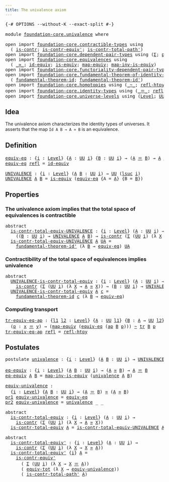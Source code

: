 ```yaml
---
title: The univalence axiom
---
```


<pre class="Agda"><a id="46" class="Symbol">{-#</a> <a id="50" class="Keyword">OPTIONS</a> <a id="58" class="Pragma">--without-K</a> <a id="70" class="Pragma">--exact-split</a> <a id="84" class="Symbol">#-}</a>

<a id="89" class="Keyword">module</a> <a id="96" href="foundation-core.univalence.html" class="Module">foundation-core.univalence</a> <a id="123" class="Keyword">where</a>

<a id="130" class="Keyword">open</a> <a id="135" class="Keyword">import</a> <a id="142" href="foundation-core.contractible-types.html" class="Module">foundation-core.contractible-types</a> <a id="177" class="Keyword">using</a>
  <a id="185" class="Symbol">(</a> <a id="187" href="foundation-core.contractible-types.html#1006" class="Function">is-contr</a><a id="195" class="Symbol">;</a> <a id="197" href="foundation-core.contractible-types.html#3813" class="Function">is-contr-equiv&#39;</a><a id="212" class="Symbol">;</a> <a id="214" href="foundation-core.contractible-types.html#2264" class="Function">is-contr-total-path&#39;</a><a id="234" class="Symbol">)</a>
<a id="236" class="Keyword">open</a> <a id="241" class="Keyword">import</a> <a id="248" href="foundation-core.dependent-pair-types.html" class="Module">foundation-core.dependent-pair-types</a> <a id="285" class="Keyword">using</a> <a id="291" class="Symbol">(</a><a id="292" href="foundation-core.dependent-pair-types.html#515" class="Record">Σ</a><a id="293" class="Symbol">;</a> <a id="295" href="foundation-core.dependent-pair-types.html#588" class="InductiveConstructor">pair</a><a id="299" class="Symbol">;</a> <a id="301" href="foundation-core.dependent-pair-types.html#605" class="Field">pr1</a><a id="304" class="Symbol">;</a> <a id="306" href="foundation-core.dependent-pair-types.html#617" class="Field">pr2</a><a id="309" class="Symbol">)</a>
<a id="311" class="Keyword">open</a> <a id="316" class="Keyword">import</a> <a id="323" href="foundation-core.equivalences.html" class="Module">foundation-core.equivalences</a> <a id="352" class="Keyword">using</a>
  <a id="360" class="Symbol">(</a> <a id="362" href="foundation-core.equivalences.html#1621" class="Function Operator">_≃_</a><a id="365" class="Symbol">;</a> <a id="367" href="foundation-core.equivalences.html#2494" class="Function">id-equiv</a><a id="375" class="Symbol">;</a> <a id="377" href="foundation-core.equivalences.html#1556" class="Function">is-equiv</a><a id="385" class="Symbol">;</a> <a id="387" href="foundation-core.equivalences.html#1821" class="Function">map-equiv</a><a id="396" class="Symbol">;</a> <a id="398" href="foundation-core.equivalences.html#4187" class="Function">map-inv-is-equiv</a><a id="414" class="Symbol">)</a>
<a id="416" class="Keyword">open</a> <a id="421" class="Keyword">import</a> <a id="428" href="foundation-core.functoriality-dependent-pair-types.html" class="Module">foundation-core.functoriality-dependent-pair-types</a> <a id="479" class="Keyword">using</a> <a id="485" class="Symbol">(</a><a id="486" href="foundation-core.functoriality-dependent-pair-types.html#7267" class="Function">equiv-tot</a><a id="495" class="Symbol">)</a>
<a id="497" class="Keyword">open</a> <a id="502" class="Keyword">import</a> <a id="509" href="foundation-core.fundamental-theorem-of-identity-types.html" class="Module">foundation-core.fundamental-theorem-of-identity-types</a> <a id="563" class="Keyword">using</a>
  <a id="571" class="Symbol">(</a> <a id="573" href="foundation-core.fundamental-theorem-of-identity-types.html#1894" class="Function">fundamental-theorem-id</a><a id="595" class="Symbol">;</a> <a id="597" href="foundation-core.fundamental-theorem-of-identity-types.html#2165" class="Function">fundamental-theorem-id&#39;</a><a id="620" class="Symbol">)</a>
<a id="622" class="Keyword">open</a> <a id="627" class="Keyword">import</a> <a id="634" href="foundation-core.homotopies.html" class="Module">foundation-core.homotopies</a> <a id="661" class="Keyword">using</a> <a id="667" class="Symbol">(</a><a id="668" href="foundation-core.homotopies.html#627" class="Function Operator">_~_</a><a id="671" class="Symbol">;</a> <a id="673" href="foundation-core.homotopies.html#741" class="Function">refl-htpy</a><a id="682" class="Symbol">)</a>
<a id="684" class="Keyword">open</a> <a id="689" class="Keyword">import</a> <a id="696" href="foundation-core.identity-types.html" class="Module">foundation-core.identity-types</a> <a id="727" class="Keyword">using</a> <a id="733" class="Symbol">(</a><a id="734" href="foundation-core.identity-types.html#1865" class="Function Operator">_＝_</a><a id="737" class="Symbol">;</a> <a id="739" href="foundation-core.identity-types.html#1820" class="InductiveConstructor">refl</a><a id="743" class="Symbol">;</a> <a id="745" href="foundation-core.identity-types.html#4003" class="Function">ap</a><a id="747" class="Symbol">;</a> <a id="749" href="foundation-core.identity-types.html#5702" class="Function">tr</a><a id="751" class="Symbol">)</a>
<a id="753" class="Keyword">open</a> <a id="758" class="Keyword">import</a> <a id="765" href="foundation-core.universe-levels.html" class="Module">foundation-core.universe-levels</a> <a id="797" class="Keyword">using</a> <a id="803" class="Symbol">(</a><a id="804" href="Agda.Primitive.html#597" class="Postulate">Level</a><a id="809" class="Symbol">;</a> <a id="811" href="foundation-core.universe-levels.html#235" class="Primitive">UU</a><a id="813" class="Symbol">;</a> <a id="815" href="Agda.Primitive.html#780" class="Primitive">lsuc</a><a id="819" class="Symbol">)</a>
</pre>
## Idea

The univalence axiom characterizes the identity types of universes. It asserts that the map `Id A B → A ≃ B` is an equivalence.

## Definition

<pre class="Agda"><a id="equiv-eq"></a><a id="987" href="foundation-core.univalence.html#987" class="Function">equiv-eq</a> <a id="996" class="Symbol">:</a> <a id="998" class="Symbol">{</a><a id="999" href="foundation-core.univalence.html#999" class="Bound">i</a> <a id="1001" class="Symbol">:</a> <a id="1003" href="Agda.Primitive.html#597" class="Postulate">Level</a><a id="1008" class="Symbol">}</a> <a id="1010" class="Symbol">{</a><a id="1011" href="foundation-core.univalence.html#1011" class="Bound">A</a> <a id="1013" class="Symbol">:</a> <a id="1015" href="foundation-core.universe-levels.html#235" class="Primitive">UU</a> <a id="1018" href="foundation-core.univalence.html#999" class="Bound">i</a><a id="1019" class="Symbol">}</a> <a id="1021" class="Symbol">{</a><a id="1022" href="foundation-core.univalence.html#1022" class="Bound">B</a> <a id="1024" class="Symbol">:</a> <a id="1026" href="foundation-core.universe-levels.html#235" class="Primitive">UU</a> <a id="1029" href="foundation-core.univalence.html#999" class="Bound">i</a><a id="1030" class="Symbol">}</a> <a id="1032" class="Symbol">→</a> <a id="1034" class="Symbol">(</a><a id="1035" href="foundation-core.univalence.html#1011" class="Bound">A</a> <a id="1037" href="foundation-core.identity-types.html#1865" class="Function Operator">＝</a> <a id="1039" href="foundation-core.univalence.html#1022" class="Bound">B</a><a id="1040" class="Symbol">)</a> <a id="1042" class="Symbol">→</a> <a id="1044" href="foundation-core.univalence.html#1011" class="Bound">A</a> <a id="1046" href="foundation-core.equivalences.html#1621" class="Function Operator">≃</a> <a id="1048" href="foundation-core.univalence.html#1022" class="Bound">B</a>
<a id="1050" href="foundation-core.univalence.html#987" class="Function">equiv-eq</a> <a id="1059" href="foundation-core.identity-types.html#1820" class="InductiveConstructor">refl</a> <a id="1064" class="Symbol">=</a> <a id="1066" href="foundation-core.equivalences.html#2494" class="Function">id-equiv</a>

<a id="UNIVALENCE"></a><a id="1076" href="foundation-core.univalence.html#1076" class="Function">UNIVALENCE</a> <a id="1087" class="Symbol">:</a> <a id="1089" class="Symbol">{</a><a id="1090" href="foundation-core.univalence.html#1090" class="Bound">i</a> <a id="1092" class="Symbol">:</a> <a id="1094" href="Agda.Primitive.html#597" class="Postulate">Level</a><a id="1099" class="Symbol">}</a> <a id="1101" class="Symbol">(</a><a id="1102" href="foundation-core.univalence.html#1102" class="Bound">A</a> <a id="1104" href="foundation-core.univalence.html#1104" class="Bound">B</a> <a id="1106" class="Symbol">:</a> <a id="1108" href="foundation-core.universe-levels.html#235" class="Primitive">UU</a> <a id="1111" href="foundation-core.univalence.html#1090" class="Bound">i</a><a id="1112" class="Symbol">)</a> <a id="1114" class="Symbol">→</a> <a id="1116" href="foundation-core.universe-levels.html#235" class="Primitive">UU</a> <a id="1119" class="Symbol">(</a><a id="1120" href="Agda.Primitive.html#780" class="Primitive">lsuc</a> <a id="1125" href="foundation-core.univalence.html#1090" class="Bound">i</a><a id="1126" class="Symbol">)</a>
<a id="1128" href="foundation-core.univalence.html#1076" class="Function">UNIVALENCE</a> <a id="1139" href="foundation-core.univalence.html#1139" class="Bound">A</a> <a id="1141" href="foundation-core.univalence.html#1141" class="Bound">B</a> <a id="1143" class="Symbol">=</a> <a id="1145" href="foundation-core.equivalences.html#1556" class="Function">is-equiv</a> <a id="1154" class="Symbol">(</a><a id="1155" href="foundation-core.univalence.html#987" class="Function">equiv-eq</a> <a id="1164" class="Symbol">{</a><a id="1165" class="Argument">A</a> <a id="1167" class="Symbol">=</a> <a id="1169" href="foundation-core.univalence.html#1139" class="Bound">A</a><a id="1170" class="Symbol">}</a> <a id="1172" class="Symbol">{</a><a id="1173" class="Argument">B</a> <a id="1175" class="Symbol">=</a> <a id="1177" href="foundation-core.univalence.html#1141" class="Bound">B</a><a id="1178" class="Symbol">})</a>
</pre>
## Properties

### The univalence axiom implies that the total space of equivalences is contractible

<pre class="Agda"><a id="1296" class="Keyword">abstract</a>
  <a id="is-contr-total-equiv-UNIVALENCE"></a><a id="1307" href="foundation-core.univalence.html#1307" class="Function">is-contr-total-equiv-UNIVALENCE</a> <a id="1339" class="Symbol">:</a> <a id="1341" class="Symbol">{</a><a id="1342" href="foundation-core.univalence.html#1342" class="Bound">i</a> <a id="1344" class="Symbol">:</a> <a id="1346" href="Agda.Primitive.html#597" class="Postulate">Level</a><a id="1351" class="Symbol">}</a> <a id="1353" class="Symbol">(</a><a id="1354" href="foundation-core.univalence.html#1354" class="Bound">A</a> <a id="1356" class="Symbol">:</a> <a id="1358" href="foundation-core.universe-levels.html#235" class="Primitive">UU</a> <a id="1361" href="foundation-core.univalence.html#1342" class="Bound">i</a><a id="1362" class="Symbol">)</a> <a id="1364" class="Symbol">→</a>
    <a id="1370" class="Symbol">((</a><a id="1372" href="foundation-core.univalence.html#1372" class="Bound">B</a> <a id="1374" class="Symbol">:</a> <a id="1376" href="foundation-core.universe-levels.html#235" class="Primitive">UU</a> <a id="1379" href="foundation-core.univalence.html#1342" class="Bound">i</a><a id="1380" class="Symbol">)</a> <a id="1382" class="Symbol">→</a> <a id="1384" href="foundation-core.univalence.html#1076" class="Function">UNIVALENCE</a> <a id="1395" href="foundation-core.univalence.html#1354" class="Bound">A</a> <a id="1397" href="foundation-core.univalence.html#1372" class="Bound">B</a><a id="1398" class="Symbol">)</a> <a id="1400" class="Symbol">→</a> <a id="1402" href="foundation-core.contractible-types.html#1006" class="Function">is-contr</a> <a id="1411" class="Symbol">(</a><a id="1412" href="foundation-core.dependent-pair-types.html#515" class="Record">Σ</a> <a id="1414" class="Symbol">(</a><a id="1415" href="foundation-core.universe-levels.html#235" class="Primitive">UU</a> <a id="1418" href="foundation-core.univalence.html#1342" class="Bound">i</a><a id="1419" class="Symbol">)</a> <a id="1421" class="Symbol">(λ</a> <a id="1424" href="foundation-core.univalence.html#1424" class="Bound">X</a> <a id="1426" class="Symbol">→</a> <a id="1428" href="foundation-core.univalence.html#1354" class="Bound">A</a> <a id="1430" href="foundation-core.equivalences.html#1621" class="Function Operator">≃</a> <a id="1432" href="foundation-core.univalence.html#1424" class="Bound">X</a><a id="1433" class="Symbol">))</a>
  <a id="1438" href="foundation-core.univalence.html#1307" class="Function">is-contr-total-equiv-UNIVALENCE</a> <a id="1470" href="foundation-core.univalence.html#1470" class="Bound">A</a> <a id="1472" href="foundation-core.univalence.html#1472" class="Bound">UA</a> <a id="1475" class="Symbol">=</a>
    <a id="1481" href="foundation-core.fundamental-theorem-of-identity-types.html#2165" class="Function">fundamental-theorem-id&#39;</a> <a id="1505" class="Symbol">(λ</a> <a id="1508" href="foundation-core.univalence.html#1508" class="Bound">B</a> <a id="1510" class="Symbol">→</a> <a id="1512" href="foundation-core.univalence.html#987" class="Function">equiv-eq</a><a id="1520" class="Symbol">)</a> <a id="1522" href="foundation-core.univalence.html#1472" class="Bound">UA</a>
</pre>
### Contractibility of the total space of equivalences implies univalence

<pre class="Agda"><a id="1613" class="Keyword">abstract</a>
  <a id="UNIVALENCE-is-contr-total-equiv"></a><a id="1624" href="foundation-core.univalence.html#1624" class="Function">UNIVALENCE-is-contr-total-equiv</a> <a id="1656" class="Symbol">:</a> <a id="1658" class="Symbol">{</a><a id="1659" href="foundation-core.univalence.html#1659" class="Bound">i</a> <a id="1661" class="Symbol">:</a> <a id="1663" href="Agda.Primitive.html#597" class="Postulate">Level</a><a id="1668" class="Symbol">}</a> <a id="1670" class="Symbol">(</a><a id="1671" href="foundation-core.univalence.html#1671" class="Bound">A</a> <a id="1673" class="Symbol">:</a> <a id="1675" href="foundation-core.universe-levels.html#235" class="Primitive">UU</a> <a id="1678" href="foundation-core.univalence.html#1659" class="Bound">i</a><a id="1679" class="Symbol">)</a> <a id="1681" class="Symbol">→</a>
    <a id="1687" href="foundation-core.contractible-types.html#1006" class="Function">is-contr</a> <a id="1696" class="Symbol">(</a><a id="1697" href="foundation-core.dependent-pair-types.html#515" class="Record">Σ</a> <a id="1699" class="Symbol">(</a><a id="1700" href="foundation-core.universe-levels.html#235" class="Primitive">UU</a> <a id="1703" href="foundation-core.univalence.html#1659" class="Bound">i</a><a id="1704" class="Symbol">)</a> <a id="1706" class="Symbol">(λ</a> <a id="1709" href="foundation-core.univalence.html#1709" class="Bound">X</a> <a id="1711" class="Symbol">→</a> <a id="1713" href="foundation-core.univalence.html#1671" class="Bound">A</a> <a id="1715" href="foundation-core.equivalences.html#1621" class="Function Operator">≃</a> <a id="1717" href="foundation-core.univalence.html#1709" class="Bound">X</a><a id="1718" class="Symbol">))</a> <a id="1721" class="Symbol">→</a> <a id="1723" class="Symbol">(</a><a id="1724" href="foundation-core.univalence.html#1724" class="Bound">B</a> <a id="1726" class="Symbol">:</a> <a id="1728" href="foundation-core.universe-levels.html#235" class="Primitive">UU</a> <a id="1731" href="foundation-core.univalence.html#1659" class="Bound">i</a><a id="1732" class="Symbol">)</a> <a id="1734" class="Symbol">→</a> <a id="1736" href="foundation-core.univalence.html#1076" class="Function">UNIVALENCE</a> <a id="1747" href="foundation-core.univalence.html#1671" class="Bound">A</a> <a id="1749" href="foundation-core.univalence.html#1724" class="Bound">B</a>
  <a id="1753" href="foundation-core.univalence.html#1624" class="Function">UNIVALENCE-is-contr-total-equiv</a> <a id="1785" href="foundation-core.univalence.html#1785" class="Bound">A</a> <a id="1787" href="foundation-core.univalence.html#1787" class="Bound">c</a> <a id="1789" class="Symbol">=</a>
    <a id="1795" href="foundation-core.fundamental-theorem-of-identity-types.html#1894" class="Function">fundamental-theorem-id</a> <a id="1818" href="foundation-core.univalence.html#1787" class="Bound">c</a> <a id="1820" class="Symbol">(λ</a> <a id="1823" href="foundation-core.univalence.html#1823" class="Bound">B</a> <a id="1825" class="Symbol">→</a> <a id="1827" href="foundation-core.univalence.html#987" class="Function">equiv-eq</a><a id="1835" class="Symbol">)</a>
</pre>
### Computing transport

<pre class="Agda"><a id="tr-equiv-eq-ap"></a><a id="1875" href="foundation-core.univalence.html#1875" class="Function">tr-equiv-eq-ap</a> <a id="1890" class="Symbol">:</a> <a id="1892" class="Symbol">{</a><a id="1893" href="foundation-core.univalence.html#1893" class="Bound">l1</a> <a id="1896" href="foundation-core.univalence.html#1896" class="Bound">l2</a> <a id="1899" class="Symbol">:</a> <a id="1901" href="Agda.Primitive.html#597" class="Postulate">Level</a><a id="1906" class="Symbol">}</a> <a id="1908" class="Symbol">{</a><a id="1909" href="foundation-core.univalence.html#1909" class="Bound">A</a> <a id="1911" class="Symbol">:</a> <a id="1913" href="foundation-core.universe-levels.html#235" class="Primitive">UU</a> <a id="1916" href="foundation-core.univalence.html#1893" class="Bound">l1</a><a id="1918" class="Symbol">}</a> <a id="1920" class="Symbol">{</a><a id="1921" href="foundation-core.univalence.html#1921" class="Bound">B</a> <a id="1923" class="Symbol">:</a> <a id="1925" href="foundation-core.univalence.html#1909" class="Bound">A</a> <a id="1927" class="Symbol">→</a> <a id="1929" href="foundation-core.universe-levels.html#235" class="Primitive">UU</a> <a id="1932" href="foundation-core.univalence.html#1896" class="Bound">l2</a><a id="1934" class="Symbol">}</a> <a id="1936" class="Symbol">{</a><a id="1937" href="foundation-core.univalence.html#1937" class="Bound">x</a> <a id="1939" href="foundation-core.univalence.html#1939" class="Bound">y</a> <a id="1941" class="Symbol">:</a> <a id="1943" href="foundation-core.univalence.html#1909" class="Bound">A</a><a id="1944" class="Symbol">}</a>
  <a id="1948" class="Symbol">(</a><a id="1949" href="foundation-core.univalence.html#1949" class="Bound">p</a> <a id="1951" class="Symbol">:</a> <a id="1953" href="foundation-core.univalence.html#1937" class="Bound">x</a> <a id="1955" href="foundation-core.identity-types.html#1865" class="Function Operator">＝</a> <a id="1957" href="foundation-core.univalence.html#1939" class="Bound">y</a><a id="1958" class="Symbol">)</a> <a id="1960" class="Symbol">→</a> <a id="1962" class="Symbol">(</a><a id="1963" href="foundation-core.equivalences.html#1821" class="Function">map-equiv</a> <a id="1973" class="Symbol">(</a><a id="1974" href="foundation-core.univalence.html#987" class="Function">equiv-eq</a> <a id="1983" class="Symbol">(</a><a id="1984" href="foundation-core.identity-types.html#4003" class="Function">ap</a> <a id="1987" href="foundation-core.univalence.html#1921" class="Bound">B</a> <a id="1989" href="foundation-core.univalence.html#1949" class="Bound">p</a><a id="1990" class="Symbol">)))</a> <a id="1994" href="foundation-core.homotopies.html#627" class="Function Operator">~</a> <a id="1996" href="foundation-core.identity-types.html#5702" class="Function">tr</a> <a id="1999" href="foundation-core.univalence.html#1921" class="Bound">B</a> <a id="2001" href="foundation-core.univalence.html#1949" class="Bound">p</a>
<a id="2003" href="foundation-core.univalence.html#1875" class="Function">tr-equiv-eq-ap</a> <a id="2018" href="foundation-core.identity-types.html#1820" class="InductiveConstructor">refl</a> <a id="2023" class="Symbol">=</a> <a id="2025" href="foundation-core.homotopies.html#741" class="Function">refl-htpy</a>
</pre>
## Postulates

<pre class="Agda"><a id="2063" class="Keyword">postulate</a> <a id="univalence"></a><a id="2073" href="foundation-core.univalence.html#2073" class="Postulate">univalence</a> <a id="2084" class="Symbol">:</a> <a id="2086" class="Symbol">{</a><a id="2087" href="foundation-core.univalence.html#2087" class="Bound">i</a> <a id="2089" class="Symbol">:</a> <a id="2091" href="Agda.Primitive.html#597" class="Postulate">Level</a><a id="2096" class="Symbol">}</a> <a id="2098" class="Symbol">(</a><a id="2099" href="foundation-core.univalence.html#2099" class="Bound">A</a> <a id="2101" href="foundation-core.univalence.html#2101" class="Bound">B</a> <a id="2103" class="Symbol">:</a> <a id="2105" href="foundation-core.universe-levels.html#235" class="Primitive">UU</a> <a id="2108" href="foundation-core.univalence.html#2087" class="Bound">i</a><a id="2109" class="Symbol">)</a> <a id="2111" class="Symbol">→</a> <a id="2113" href="foundation-core.univalence.html#1076" class="Function">UNIVALENCE</a> <a id="2124" href="foundation-core.univalence.html#2099" class="Bound">A</a> <a id="2126" href="foundation-core.univalence.html#2101" class="Bound">B</a>

<a id="eq-equiv"></a><a id="2129" href="foundation-core.univalence.html#2129" class="Function">eq-equiv</a> <a id="2138" class="Symbol">:</a> <a id="2140" class="Symbol">{</a><a id="2141" href="foundation-core.univalence.html#2141" class="Bound">i</a> <a id="2143" class="Symbol">:</a> <a id="2145" href="Agda.Primitive.html#597" class="Postulate">Level</a><a id="2150" class="Symbol">}</a> <a id="2152" class="Symbol">(</a><a id="2153" href="foundation-core.univalence.html#2153" class="Bound">A</a> <a id="2155" href="foundation-core.univalence.html#2155" class="Bound">B</a> <a id="2157" class="Symbol">:</a> <a id="2159" href="foundation-core.universe-levels.html#235" class="Primitive">UU</a> <a id="2162" href="foundation-core.univalence.html#2141" class="Bound">i</a><a id="2163" class="Symbol">)</a> <a id="2165" class="Symbol">→</a> <a id="2167" class="Symbol">(</a><a id="2168" href="foundation-core.univalence.html#2153" class="Bound">A</a> <a id="2170" href="foundation-core.equivalences.html#1621" class="Function Operator">≃</a> <a id="2172" href="foundation-core.univalence.html#2155" class="Bound">B</a><a id="2173" class="Symbol">)</a> <a id="2175" class="Symbol">→</a> <a id="2177" href="foundation-core.univalence.html#2153" class="Bound">A</a> <a id="2179" href="foundation-core.identity-types.html#1865" class="Function Operator">＝</a> <a id="2181" href="foundation-core.univalence.html#2155" class="Bound">B</a>
<a id="2183" href="foundation-core.univalence.html#2129" class="Function">eq-equiv</a> <a id="2192" href="foundation-core.univalence.html#2192" class="Bound">A</a> <a id="2194" href="foundation-core.univalence.html#2194" class="Bound">B</a> <a id="2196" class="Symbol">=</a> <a id="2198" href="foundation-core.equivalences.html#4187" class="Function">map-inv-is-equiv</a> <a id="2215" class="Symbol">(</a><a id="2216" href="foundation-core.univalence.html#2073" class="Postulate">univalence</a> <a id="2227" href="foundation-core.univalence.html#2192" class="Bound">A</a> <a id="2229" href="foundation-core.univalence.html#2194" class="Bound">B</a><a id="2230" class="Symbol">)</a>

<a id="equiv-univalence"></a><a id="2233" href="foundation-core.univalence.html#2233" class="Function">equiv-univalence</a> <a id="2250" class="Symbol">:</a>
  <a id="2254" class="Symbol">{</a><a id="2255" href="foundation-core.univalence.html#2255" class="Bound">i</a> <a id="2257" class="Symbol">:</a> <a id="2259" href="Agda.Primitive.html#597" class="Postulate">Level</a><a id="2264" class="Symbol">}</a> <a id="2266" class="Symbol">{</a><a id="2267" href="foundation-core.univalence.html#2267" class="Bound">A</a> <a id="2269" href="foundation-core.univalence.html#2269" class="Bound">B</a> <a id="2271" class="Symbol">:</a> <a id="2273" href="foundation-core.universe-levels.html#235" class="Primitive">UU</a> <a id="2276" href="foundation-core.univalence.html#2255" class="Bound">i</a><a id="2277" class="Symbol">}</a> <a id="2279" class="Symbol">→</a> <a id="2281" class="Symbol">(</a><a id="2282" href="foundation-core.univalence.html#2267" class="Bound">A</a> <a id="2284" href="foundation-core.identity-types.html#1865" class="Function Operator">＝</a> <a id="2286" href="foundation-core.univalence.html#2269" class="Bound">B</a><a id="2287" class="Symbol">)</a> <a id="2289" href="foundation-core.equivalences.html#1621" class="Function Operator">≃</a> <a id="2291" class="Symbol">(</a><a id="2292" href="foundation-core.univalence.html#2267" class="Bound">A</a> <a id="2294" href="foundation-core.equivalences.html#1621" class="Function Operator">≃</a> <a id="2296" href="foundation-core.univalence.html#2269" class="Bound">B</a><a id="2297" class="Symbol">)</a>
<a id="2299" href="foundation-core.dependent-pair-types.html#605" class="Field">pr1</a> <a id="2303" href="foundation-core.univalence.html#2233" class="Function">equiv-univalence</a> <a id="2320" class="Symbol">=</a> <a id="2322" href="foundation-core.univalence.html#987" class="Function">equiv-eq</a>
<a id="2331" href="foundation-core.dependent-pair-types.html#617" class="Field">pr2</a> <a id="2335" href="foundation-core.univalence.html#2233" class="Function">equiv-univalence</a> <a id="2352" class="Symbol">=</a> <a id="2354" href="foundation-core.univalence.html#2073" class="Postulate">univalence</a> <a id="2365" class="Symbol">_</a> <a id="2367" class="Symbol">_</a>

<a id="2370" class="Keyword">abstract</a>
  <a id="is-contr-total-equiv"></a><a id="2381" href="foundation-core.univalence.html#2381" class="Function">is-contr-total-equiv</a> <a id="2402" class="Symbol">:</a> <a id="2404" class="Symbol">{</a><a id="2405" href="foundation-core.univalence.html#2405" class="Bound">i</a> <a id="2407" class="Symbol">:</a> <a id="2409" href="Agda.Primitive.html#597" class="Postulate">Level</a><a id="2414" class="Symbol">}</a> <a id="2416" class="Symbol">(</a><a id="2417" href="foundation-core.univalence.html#2417" class="Bound">A</a> <a id="2419" class="Symbol">:</a> <a id="2421" href="foundation-core.universe-levels.html#235" class="Primitive">UU</a> <a id="2424" href="foundation-core.univalence.html#2405" class="Bound">i</a><a id="2425" class="Symbol">)</a> <a id="2427" class="Symbol">→</a>
    <a id="2433" href="foundation-core.contractible-types.html#1006" class="Function">is-contr</a> <a id="2442" class="Symbol">(</a><a id="2443" href="foundation-core.dependent-pair-types.html#515" class="Record">Σ</a> <a id="2445" class="Symbol">(</a><a id="2446" href="foundation-core.universe-levels.html#235" class="Primitive">UU</a> <a id="2449" href="foundation-core.univalence.html#2405" class="Bound">i</a><a id="2450" class="Symbol">)</a> <a id="2452" class="Symbol">(λ</a> <a id="2455" href="foundation-core.univalence.html#2455" class="Bound">X</a> <a id="2457" class="Symbol">→</a> <a id="2459" href="foundation-core.univalence.html#2417" class="Bound">A</a> <a id="2461" href="foundation-core.equivalences.html#1621" class="Function Operator">≃</a> <a id="2463" href="foundation-core.univalence.html#2455" class="Bound">X</a><a id="2464" class="Symbol">))</a>
  <a id="2469" href="foundation-core.univalence.html#2381" class="Function">is-contr-total-equiv</a> <a id="2490" href="foundation-core.univalence.html#2490" class="Bound">A</a> <a id="2492" class="Symbol">=</a> <a id="2494" href="foundation-core.univalence.html#1307" class="Function">is-contr-total-equiv-UNIVALENCE</a> <a id="2526" href="foundation-core.univalence.html#2490" class="Bound">A</a> <a id="2528" class="Symbol">(</a><a id="2529" href="foundation-core.univalence.html#2073" class="Postulate">univalence</a> <a id="2540" href="foundation-core.univalence.html#2490" class="Bound">A</a><a id="2541" class="Symbol">)</a>

<a id="2544" class="Keyword">abstract</a>
  <a id="is-contr-total-equiv&#39;"></a><a id="2555" href="foundation-core.univalence.html#2555" class="Function">is-contr-total-equiv&#39;</a> <a id="2577" class="Symbol">:</a> <a id="2579" class="Symbol">{</a><a id="2580" href="foundation-core.univalence.html#2580" class="Bound">i</a> <a id="2582" class="Symbol">:</a> <a id="2584" href="Agda.Primitive.html#597" class="Postulate">Level</a><a id="2589" class="Symbol">}</a> <a id="2591" class="Symbol">(</a><a id="2592" href="foundation-core.univalence.html#2592" class="Bound">A</a> <a id="2594" class="Symbol">:</a> <a id="2596" href="foundation-core.universe-levels.html#235" class="Primitive">UU</a> <a id="2599" href="foundation-core.univalence.html#2580" class="Bound">i</a><a id="2600" class="Symbol">)</a> <a id="2602" class="Symbol">→</a>
    <a id="2608" href="foundation-core.contractible-types.html#1006" class="Function">is-contr</a> <a id="2617" class="Symbol">(</a><a id="2618" href="foundation-core.dependent-pair-types.html#515" class="Record">Σ</a> <a id="2620" class="Symbol">(</a><a id="2621" href="foundation-core.universe-levels.html#235" class="Primitive">UU</a> <a id="2624" href="foundation-core.univalence.html#2580" class="Bound">i</a><a id="2625" class="Symbol">)</a> <a id="2627" class="Symbol">(λ</a> <a id="2630" href="foundation-core.univalence.html#2630" class="Bound">X</a> <a id="2632" class="Symbol">→</a> <a id="2634" href="foundation-core.univalence.html#2630" class="Bound">X</a> <a id="2636" href="foundation-core.equivalences.html#1621" class="Function Operator">≃</a> <a id="2638" href="foundation-core.univalence.html#2592" class="Bound">A</a><a id="2639" class="Symbol">))</a>
  <a id="2644" href="foundation-core.univalence.html#2555" class="Function">is-contr-total-equiv&#39;</a> <a id="2666" class="Symbol">{</a><a id="2667" href="foundation-core.univalence.html#2667" class="Bound">i</a><a id="2668" class="Symbol">}</a> <a id="2670" href="foundation-core.univalence.html#2670" class="Bound">A</a> <a id="2672" class="Symbol">=</a>
    <a id="2678" href="foundation-core.contractible-types.html#3813" class="Function">is-contr-equiv&#39;</a>
      <a id="2700" class="Symbol">(</a> <a id="2702" href="foundation-core.dependent-pair-types.html#515" class="Record">Σ</a> <a id="2704" class="Symbol">(</a><a id="2705" href="foundation-core.universe-levels.html#235" class="Primitive">UU</a> <a id="2708" href="foundation-core.univalence.html#2667" class="Bound">i</a><a id="2709" class="Symbol">)</a> <a id="2711" class="Symbol">(λ</a> <a id="2714" href="foundation-core.univalence.html#2714" class="Bound">X</a> <a id="2716" class="Symbol">→</a> <a id="2718" href="foundation-core.univalence.html#2714" class="Bound">X</a> <a id="2720" href="foundation-core.identity-types.html#1865" class="Function Operator">＝</a> <a id="2722" href="foundation-core.univalence.html#2670" class="Bound">A</a><a id="2723" class="Symbol">))</a>
      <a id="2732" class="Symbol">(</a> <a id="2734" href="foundation-core.functoriality-dependent-pair-types.html#7267" class="Function">equiv-tot</a> <a id="2744" class="Symbol">(λ</a> <a id="2747" href="foundation-core.univalence.html#2747" class="Bound">X</a> <a id="2749" class="Symbol">→</a> <a id="2751" href="foundation-core.univalence.html#2233" class="Function">equiv-univalence</a><a id="2767" class="Symbol">))</a>
      <a id="2776" class="Symbol">(</a> <a id="2778" href="foundation-core.contractible-types.html#2264" class="Function">is-contr-total-path&#39;</a> <a id="2799" href="foundation-core.univalence.html#2670" class="Bound">A</a><a id="2800" class="Symbol">)</a>
</pre>